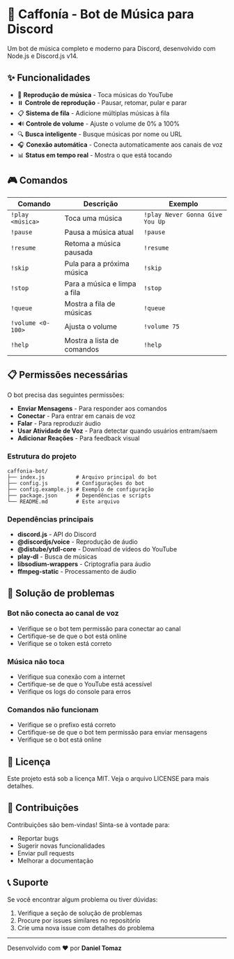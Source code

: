 # 🎵 Caffonía - Bot de Música para Discord

Um bot de música completo e moderno para Discord, desenvolvido com Node.js e Discord.js v14.

## ✨ Funcionalidades

- 🎵 **Reprodução de música** - Toca músicas do YouTube
- ⏸️ **Controle de reprodução** - Pausar, retomar, pular e parar
- 📋 **Sistema de fila** - Adicione múltiplas músicas à fila
- 🔊 **Controle de volume** - Ajuste o volume de 0% a 100%
- 🔍 **Busca inteligente** - Busque músicas por nome ou URL
- 🎧 **Conexão automática** - Conecta automaticamente aos canais de voz
- 📊 **Status em tempo real** - Mostra o que está tocando


## 🎮 Comandos

| Comando | Descrição | Exemplo |
|---------|-----------|---------|
| `!play <música>` | Toca uma música | `!play Never Gonna Give You Up` |
| `!pause` | Pausa a música atual | `!pause` |
| `!resume` | Retoma a música pausada | `!resume` |
| `!skip` | Pula para a próxima música | `!skip` |
| `!stop` | Para a música e limpa a fila | `!stop` |
| `!queue` | Mostra a fila de músicas | `!queue` |
| `!volume <0-100>` | Ajusta o volume | `!volume 75` |
| `!help` | Mostra a lista de comandos | `!help` |

## 📋 Permissões necessárias

O bot precisa das seguintes permissões:

- **Enviar Mensagens** - Para responder aos comandos
- **Conectar** - Para entrar em canais de voz
- **Falar** - Para reproduzir áudio
- **Usar Atividade de Voz** - Para detectar quando usuários entram/saem
- **Adicionar Reações** - Para feedback visual


### Estrutura do projeto

```
caffonia-bot/
├── index.js          # Arquivo principal do bot
├── config.js         # Configurações do bot
├── config.example.js # Exemplo de configuração
├── package.json      # Dependências e scripts
└── README.md         # Este arquivo
```

### Dependências principais

- **discord.js** - API do Discord
- **@discordjs/voice** - Reprodução de áudio
- **@distube/ytdl-core** - Download de vídeos do YouTube
- **play-dl** - Busca de músicas
- **libsodium-wrappers** - Criptografia para áudio
- **ffmpeg-static** - Processamento de áudio

## 🐛 Solução de problemas

### Bot não conecta ao canal de voz
- Verifique se o bot tem permissão para conectar ao canal
- Certifique-se de que o bot está online
- Verifique se o token está correto

### Música não toca
- Verifique sua conexão com a internet
- Certifique-se de que o YouTube está acessível
- Verifique os logs do console para erros

### Comandos não funcionam
- Verifique se o prefixo está correto
- Certifique-se de que o bot tem permissão para enviar mensagens
- Verifique se o bot está online

## 📝 Licença

Este projeto está sob a licença MIT. Veja o arquivo LICENSE para mais detalhes.

## 🤝 Contribuições

Contribuições são bem-vindas! Sinta-se à vontade para:

- Reportar bugs
- Sugerir novas funcionalidades
- Enviar pull requests
- Melhorar a documentação

## 📞 Suporte

Se você encontrar algum problema ou tiver dúvidas:

1. Verifique a seção de solução de problemas
2. Procure por issues similares no repositório
3. Crie uma nova issue com detalhes do problema

---

Desenvolvido com ❤️ por **Daniel Tomaz**
